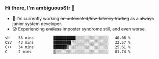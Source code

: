 ### Hi there, I'm ambiguou~~s~~Str 👋

<!--
**ambiguoustexture/ambiguoustexture** is a ✨ _special_ ✨ repository because its `README.md` (this file) appears on your GitHub profile.

Here are some ideas to get you started:
-->
- 🔭 I’m currently working ~~on automated/low-latency trading~~ as a ~~always junior~~ system developer.
- :worried: Experiencing ~~endless~~ imposter syndrome still, and even worse.

<!--START_SECTION:waka-->

```txt
sh    53 mins         ██████████░░░░░░░░░░░░░░░   40.08 %
CSV   43 mins         ████████░░░░░░░░░░░░░░░░░   32.57 %
C++   34 mins         ██████▒░░░░░░░░░░░░░░░░░░   25.61 %
C     2 mins          ▒░░░░░░░░░░░░░░░░░░░░░░░░   01.74 %
```

<!--END_SECTION:waka-->
